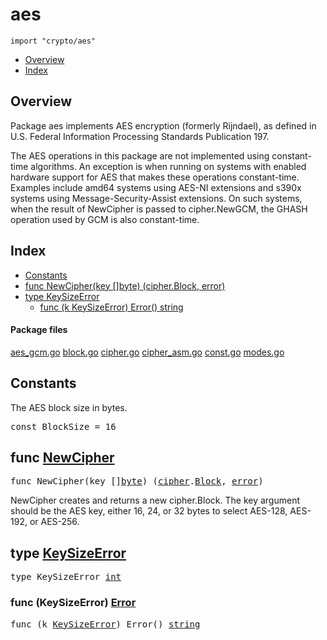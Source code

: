 
# aes
`import "crypto/aes"`

* [Overview](#pkg-overview)
* [Index](#pkg-index)

## <a id="pkg-overview">Overview</a>
Package aes implements AES encryption (formerly Rijndael), as defined in
U.S. Federal Information Processing Standards Publication 197.

The AES operations in this package are not implemented using constant-time algorithms.
An exception is when running on systems with enabled hardware support for AES
that makes these operations constant-time. Examples include amd64 systems using AES-NI
extensions and s390x systems using Message-Security-Assist extensions.
On such systems, when the result of NewCipher is passed to cipher.NewGCM,
the GHASH operation used by GCM is also constant-time.




## <a id="pkg-index">Index</a>
* [Constants](#pkg-constants)
* [func NewCipher(key []byte) (cipher.Block, error)](#NewCipher)
* [type KeySizeError](#KeySizeError)
  * [func (k KeySizeError) Error() string](#KeySizeError.Error)




#### <a id="pkg-files">Package files</a>
[aes_gcm.go](https://golang.org/src/crypto/aes/aes_gcm.go) [block.go](https://golang.org/src/crypto/aes/block.go) [cipher.go](https://golang.org/src/crypto/aes/cipher.go) [cipher_asm.go](https://golang.org/src/crypto/aes/cipher_asm.go) [const.go](https://golang.org/src/crypto/aes/const.go) [modes.go](https://golang.org/src/crypto/aes/modes.go) 


## <a id="pkg-constants">Constants</a>
The AES block size in bytes.


<pre>const <span id="BlockSize">BlockSize</span> = 16</pre>



## <a id="NewCipher">func</a> [NewCipher](https://golang.org/src/crypto/aes/cipher.go?s=714:762#L22)
<pre>func NewCipher(key []<a href="/pkg/builtin/#byte">byte</a>) (<a href="/pkg/crypto/cipher/">cipher</a>.<a href="/pkg/crypto/cipher/#Block">Block</a>, <a href="/pkg/builtin/#error">error</a>)</pre>
NewCipher creates and returns a new cipher.Block.
The key argument should be the AES key,
either 16, 24, or 32 bytes to select
AES-128, AES-192, or AES-256.





## <a id="KeySizeError">type</a> [KeySizeError](https://golang.org/src/crypto/aes/cipher.go?s=417:438#L12)

<pre>type KeySizeError <a href="/pkg/builtin/#int">int</a></pre>











### <a id="KeySizeError.Error">func</a> (KeySizeError) [Error](https://golang.org/src/crypto/aes/cipher.go?s=440:476#L14)
<pre>func (k <a href="#KeySizeError">KeySizeError</a>) Error() <a href="/pkg/builtin/#string">string</a></pre>







